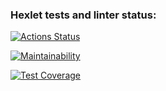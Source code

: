 ### Hexlet tests and linter status:
[![Actions Status](https://github.com/eugena12345/frontend-project-46/actions/workflows/hexlet-check.yml/badge.svg)](https://github.com/eugena12345/frontend-project-46/actions)

[![Maintainability](https://api.codeclimate.com/v1/badges/404a5836e5da835e38ef/maintainability)](https://codeclimate.com/github/eugena12345/frontend-project-46/maintainability)

[![Test Coverage](https://api.codeclimate.com/v1/badges/404a5836e5da835e38ef/test_coverage)](https://codeclimate.com/github/eugena12345/frontend-project-46/test_coverage)

